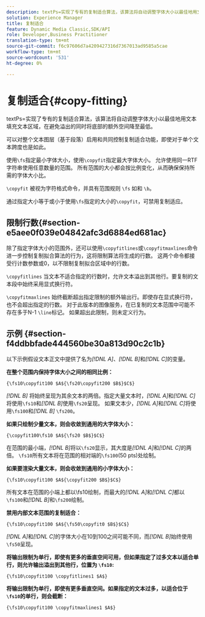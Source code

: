 ```yaml
---
description: textPs=实现了专有的复制适合算法，该算法将自动调整字体大小以最佳地用文本填充文本区域，在避免溢出的同时将底部的额外空间降至最低。
solution: Experience Manager
title: 复制适合
feature: Dynamic Media Classic,SDK/API
role: Developer,Business Practitioner
translation-type: tm+mt
source-git-commit: f6c97606d7a4209427316d7367013ad9585a5cae
workflow-type: tm+mt
source-wordcount: '531'
ht-degree: 0%

---
```



# 复制适合{#copy-fitting}

textPs=实现了专有的复制适合算法，该算法将自动调整字体大小以最佳地用文本填充文本区域，在避免溢出的同时将底部的额外空间降至最低。

可以对整个文本图层（基于段落）启用和共同控制复制适合功能，即使对于单个文本跨度也是如此。

使用`\fs`指定最小字体大小，使用`\copyfit`指定最大字体大小。 允许使用同一RTF字符串使用任意数量的范围。 所有范围的大小都会按比例变化，从而确保保持所需的字体大小比。

`\copyfit` 被视为字符格式命令，并具有范围规则 `\fs` 如和 `\b`。

通过指定大小等于或小于使用`\fs`指定的大小的`\copyfit`，可禁用复制适应。

## 限制行数{#section-e5aee0f039e04842afc3d6884ed681ac}

除了指定字体大小的范围外，还可以使用`\copyfitlines`或`\copyfitmaxlines`命令进一步控制复制拟合算法的行为，这将限制算法将生成的行数。 这两个命令都接受行计数参数或0，以不限制复制拟合区域中的行数。

`\copyfitlines` 当文本不适合指定的行数时，允许文本溢出到其他行。要复制的文本段中始终采用显式换行符。

`\copyfitmaxlines` 始终截断超出指定限制的额外输出行。即使存在显式换行符，也不会超出指定的行数。 对于此版本的图像服务，在已复制的文本范围中可能不存在多于N-1 `\line`标记。 如果超出此限制，则未定义行为。

## 示例 {#section-f4ddbbfade444560be30a813d90c2c1b}

以下示例假设文本正文中提供了名为&#x200B;*[!DNL $A$]*、*[!DNL $B$]*&#x200B;和&#x200B;*[!DNL $C$]*&#x200B;的变量。

**在整个范围内保持字体大小之间的相同比例：**

`{\fs10\copyfit100 $A${\fs20\copyfit200 $B$}$C$}`

*[!DNL $B$]* 将始终呈现为其余文本的两倍。指定大量文本时，*[!DNL $A$]*&#x200B;和&#x200B;*[!DNL $C$]*&#x200B;将使用`\fs10`和&#x200B;*[!DNL $B$]*&#x200B;使用`\fs20`呈现。 如果文本少，*[!DNL $A$]*&#x200B;和&#x200B;*[!DNL $C$]*&#x200B;将使用`\fs100`和&#x200B;*[!DNL $B$]* `\fs200`。

**如果只绘制少量文本，则会收敛到通用的大字体大小：**

`{\copyfit100\fs10 $A${\fs20 $B$}$C$}`

在范围的最小端，*[!DNL $B$]*&#x200B;将以`\fs20`显示，其大度是&#x200B;*[!DNL $A$]*&#x200B;和&#x200B;*[!DNL $C$]*&#x200B;的两倍。 `\fs10`所有文本将在范围的相对端的`\fs100`(50 pts)处绘制。

**如果要渲染大量文本，则会收敛到通用的小字体大小：**

`{\fs10\copyfit100 $A${\copyfit200 $B$}$C$}`

所有文本在范围的小端上都以\fs10绘制，而最大的&#x200B;*[!DNL $A$]*&#x200B;和&#x200B;*[!DNL $C$]*&#x200B;都以`\fs100`和&#x200B;*[!DNL $B$]*&#x200B;和`\fs200`绘制。

**禁用内部文本范围的复制适合：**

`{\fs10\copyfit100 $A${\fs50\copyfit0 $B$}$C$}`

*[!DNL $A$]*&#x200B;和&#x200B;*[!DNL $C$]*&#x200B;的字体大小在10到100之间可能不同，而&#x200B;*[!DNL $B$]*&#x200B;始终使用`\fs50`呈现。

**将输出限制为单行，即使有更多的垂直空间可用，但如果指定了过多文本以适合单行，则允许输出溢出到其他行，位置为 `\fs10`:**

`{\fs10\copyfit100 \copyfitlines1 $A$}`

**将输出限制为单行，即使有更多垂直空间。如果指定的文本过多，以适合位于`\fs10`的单行，则会截断：**

`{\fs10\copyfit100 \copyfitmaxlines1 $A$}`
